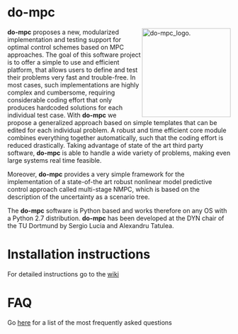 # do-mpc
<img src="https://github.com/do-mpc/DO-MPC/blob/master/documentation/logo_v2.png" width="200" alt="do-mpc_logo." 
  align="right">
**do-mpc** proposes a new, modularized implementation and testing support for optimal control schemes based on  MPC approaches. The goal of this software project is to offer a simple to use and efficient platform, that allows users to define and test their  problems very fast and trouble-free. In most cases, such implementations are highly complex and cumbersome, requiring considerable coding effort that only produces hardcoded solutions for each individual test case. With **do-mpc** we propose a generalized approach based on simple templates  that can be edited for each individual problem. A robust and time efficient core module combines everything together automatically, such that the coding effort is reduced drastically. Taking advantage of state of the art third party software, **do-mpc** is able to handle a wide variety of problems, making even large systems real time feasible.

Moreover, **do-mpc** provides a very simple framework for the implementation of a state-of-the art robust nonlinear model predictive control approach called multi-stage NMPC, which is based on the description of the uncertainty as a scenario tree.

The **do-mpc** software is Python based and works therefore on any OS with a Python 2.7 distribution. **do-mpc** has been developed at the DYN chair of the TU Dortmund by Sergio Lucia and Alexandru Tatulea.

# Installation instructions
For detailed instructions go to the [wiki](https://github.com/do-mpc/do-mpc/wiki)

# FAQ
Go [here](https://github.com/do-mpc/do-mpc/wiki/FAQ) for a list of the most frequently asked questions
